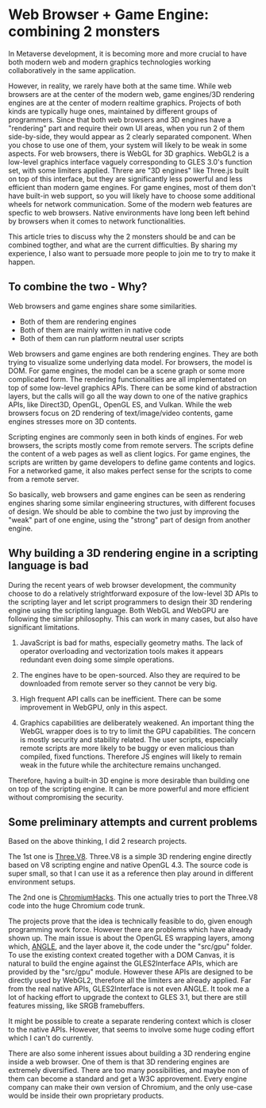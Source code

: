 # Web Browser + Game Engine: combining 2 monsters

In Metaverse development, it is becoming more and more crucial to have both modern web and modern graphics technologies working collaboratively in the same application.

However, in reality, we rarely have both at the same time. While web browsers are at the center of the modern web, game engines/3D rendering engines are at the center of modern realtime graphics. Projects of both kinds are typically huge ones, maintained by different groups of programmers. Since that both web browsers and 3D engines have a "rendering" part and require their own UI areas, when you run 2 of them side-by-side, they would appear as 2 clearly separated component. When you chose to use one of them, your system will likely to be weak in some aspects. For web browsers, there is WebGL for 3D graphics. WebGL2 is a low-level graphics interface vaguely corresponding to GLES 3.0's function set, with some limiters applied. Threre are "3D engines" like Three.js built on top of this interface, but they are significantly less powerful and less efficient than modern game engines. For game engines, most of them don't have built-in web support, so you will likely have to choose some additional wheels for network communication. Some of the modern web features are specfic to web browsers. Native environments have long been left behind by browsers when it comes to network functionalities.

This article tries to discuss why the 2 monsters should be and can be combined togther, and what are the current difficulties. By sharing my experience, I also want to persuade more people to join me to try to make it happen.

## To combine the two - Why?

Web browsers and game engines share some similarities. 

* Both of them are rendering engines
* Both of them are mainly written in native code
* Both of them can run platform neutral user scripts

Web browsers and game engines are both rendering engines. They are both trying to visualize some underlying data model. For browsers, the model is DOM. For game engines, the model can be a scene graph or some more complicated form. The rendering functionalities are all implementated on top of some low-level graphics APIs. There can be some kind of abstraction layers, but the calls will go all the way down to one of the native graphics APIs, like Direct3D, OpenGL, OpenGL ES, and Vulkan. While the web browsers focus on 2D rendering of text/image/video contents, game engines stresses more on 3D contents.

Scripting engines are commonly seen in both kinds of engines. For web browsers, the scripts mostly come from remote servers. The scripts define the content of a web pages as well as client logics. For game engines, the scripts are written by game developers to define game contents and logics. For a networked game, it also makes perfect sense for the scripts to come from a remote server. 

So basically, web browsers and game engines can be seen as rendering engines sharing some similar engineering structures, with different focuses of design. We should be able to combine the two just by improving the "weak" part of one engine, using the "strong" part of design from another engine.

## Why building a 3D rendering engine in a scripting language is bad

During the recent years of web browser development, the community choose to do a relatively strightforward exposure of the low-level 3D APIs to the scripting layer and let script programmers to design their 3D rendering engine using the scripting language. Both WebGL and WebGPU are following the similar philosophy. This can work in many cases, but also have significant limitations.

1. JavaScript is bad for maths, especially geometry maths. The lack of operator overloading and vectorization tools makes it appears redundant even doing some simple operations.

2. The engines have to be open-sourced. Also they are required to be downloaded from remote server so they cannot be very big.

3. High frequent API calls can be inefficient. There can be some improvement in WebGPU, only in this aspect.

4. Graphics capabilities are deliberately weakened. An important thing the WebGL wrapper does is to try to limit the GPU capabilities. The concern is mostly security and stability related. The user scripts, especially remote scripts are more likely to be buggy or even malicious than compiled, fixed functions. Therefore JS engines will likely to remain weak in the future while the architecture remains unchanged.

Therefore, having a built-in 3D engine is more desirable than building one on top of the scripting engine. It can be more powerful and more efficient without compromising the security.

## Some preliminary attempts and current problems

Based on the above thinking, I did 2 research projects. 

The 1st one is [Three.V8](https://github.com/fynv/Three.V8). Three.V8 is a simple 3D rendering engine directly based on V8 scripting engine and native OpenGL 4.3. The source code is super small, so that I can use it as a reference then play around in different environment setups.

The 2nd one is [ChromiumHacks](https://github.com/fynv/ChromiumHacks). This one actually tries to port the Three.V8 code into the huge Chromium code trunk.

The projects prove that the idea is technically feasible to do, given enough programming work force. However there are problems which have already shown up. The main issue is about the OpenGL ES wrapping layers, among which, [ANGLE](https://github.com/google/angle), and the layer above it, the code under the "src/gpu" folder. To use the existing context created together with a DOM Canvas, it is natural to build the engine against the GLES2Interface APIs, which are provided by the "src/gpu" module. However these APIs are designed to be directly used by WebGL2, therefore all the limiters are already applied. Far from the real native APIs, GLES2Interface is not even ANGLE. It took me a lot of hacking effort to upgrade the context to GLES 3.1, but there are still features missing, like SRGB framebuffers. 

It might be possible to create a separate rendering context which is closer to the native APIs. However, that seems to involve some huge coding effort which I can't do currently.

There are also some inherent issues about building a 3D rendering engine inside a web browser. One of them is that 3D rendering engines are extremely diversified. There are too many possibilities, and maybe non of them can become a standard and get a W3C approvement. Every engine company can make their own version of Chromium, and the only use-case would be inside their own proprietary products.

